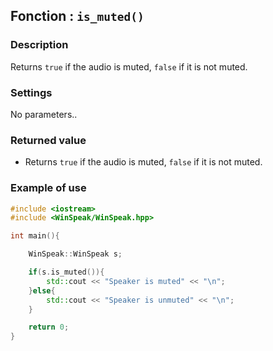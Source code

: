 ## Fonction : `is_muted()`

### Description

Returns `true` if the audio is muted, `false` if it is not muted.

### Settings

No parameters..


### Returned value

- Returns `true` if the audio is muted, `false` if it is not muted.

### Example of use
```cpp
#include <iostream>
#include <WinSpeak/WinSpeak.hpp> 

int main(){

    WinSpeak::WinSpeak s;

    if(s.is_muted()){
        std::cout << "Speaker is muted" << "\n";
    }else{
        std::cout << "Speaker is unmuted" << "\n";
    }

    return 0;
}
```